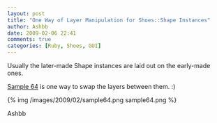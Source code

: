 ```yaml
---
layout: post
title: "One Way of Layer Manipulation for Shoes::Shape Instances"
author: Ashbb
date: 2009-02-06 22:41
comments: true
categories: [Ruby, Shoes, GUI]
---
```


Usually the later-made Shape instances are laid out on the early-made ones.

[Sample 64](http://github.com/ashbb/shoes_tutorial_html/blob/master/mdowns/00537_One_way_of_layer_manipulation.mdown) is one way to swap the layers between them. :)

{% img /images/2009/02/sample64.png sample64.png %}

Ashbb

